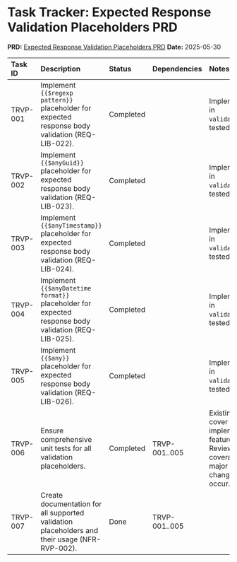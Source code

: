 # Task Tracker: Expected Response Validation Placeholders PRD

**PRD:** [Expected Response Validation Placeholders PRD](./response_validation_placeholders_prd.md)
**Date:** 2025-05-30

| Task ID | Description                                                                                     | Status    | Dependencies | Notes                                                                              |
| :------ | :---------------------------------------------------------------------------------------------- | :-------- | :----------- | :--------------------------------------------------------------------------------- |
| TRVP-001| Implement `{{$regexp pattern}}` placeholder for expected response body validation (REQ-LIB-022).  | Completed |              | Implemented in `validator.go`, tested.                                           |
| TRVP-002| Implement `{{$anyGuid}}` placeholder for expected response body validation (REQ-LIB-023).         | Completed |              | Implemented in `validator.go`, tested.                                           |
| TRVP-003| Implement `{{$anyTimestamp}}` placeholder for expected response body validation (REQ-LIB-024).    | Completed |              | Implemented in `validator.go`, tested.                                           |
| TRVP-004| Implement `{{$anyDatetime format}}` placeholder for expected response body validation (REQ-LIB-025).| Completed |              | Implemented in `validator.go`, tested.                                           |
| TRVP-005| Implement `{{$any}}` placeholder for expected response body validation (REQ-LIB-026).             | Completed |              | Implemented in `validator.go`, tested.                                           |
| TRVP-006| Ensure comprehensive unit tests for all validation placeholders.                                | Completed | TRVP-001..005| Existing tests cover implemented features. Review coverage if major changes occur. |
| TRVP-007| Create documentation for all supported validation placeholders and their usage (NFR-RVP-002).   | Done      | TRVP-001..005|                                                                                    |

